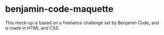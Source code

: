 # benjamin-code-maquette
This mock-up is based on a freelance challenge set by Benjamin Code, and is made in HTML and CSS. 

